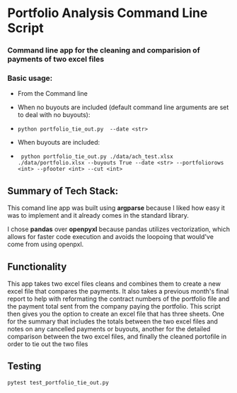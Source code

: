 # Portfolio Analysis Command Line Script

### Command line app for the cleaning and comparision of payments of two excel files


### Basic usage:
- From the Command line

- When no buyouts are included (default command line arguments are set to deal with no buyouts):

- ` python portfolio_tie_out.py  --date <str> `

- When buyouts are included:
- ` python portfolio_tie_out.py ./data/ach_test.xlsx ./data/portfolio.xlsx --buyouts True --date <str> --portfoliorows <int> --pfooter <int> --cut <int>`


## Summary of Tech Stack:
This comand line app was built using **argparse** because I liked how easy it was to implement and it already comes in the standard library.

I chose **pandas** over **openpyxl** because pandas utilizes vectorization, which allows for faster code execution and avoids the loopoing that would've come from using openpxl.

## Functionality
This app takes two excel files cleans and combines them to create a new excel file that compares the payments. It also takes a previous month's final report to help with reformating the contract numbers of the portfolio file and the payment total sent from the company paying the portfolio. This script then gives you the option to create an excel file that has three sheets. One for the summary that includes the totals between the two excel files and notes on any cancelled payments or buyouts, another for the detailed comparison between the two excel files, and finally the cleaned portofile in order to tie out the two files 

## Testing
`pytest test_portfolio_tie_out.py `